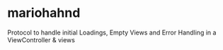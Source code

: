 # mariohahnd
Protocol to handle initial Loadings, Empty Views and Error Handling in a ViewController &amp; views
